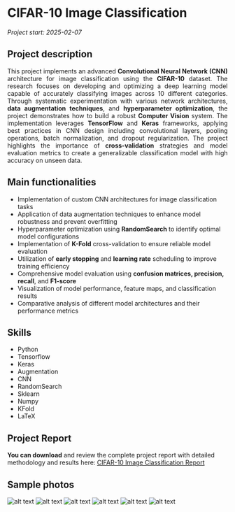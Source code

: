 # CIFAR-10 Image Classification

*Project start: 2025-02-07*

## Project description
<div style="text-align: justify">
This project implements an advanced <strong>Convolutional Neural Network (CNN)</strong> architecture for image classification using the <strong>CIFAR-10</strong> dataset. The research focuses on developing and optimizing a deep learning model capable of accurately classifying images across 10 different categories. Through systematic experimentation with various network architectures, <strong>data augmentation techniques</strong>, and <strong>hyperparameter optimization</strong>, the project demonstrates how to build a robust <strong>Computer Vision</strong> system. The implementation leverages <strong>TensorFlow</strong> and <strong>Keras</strong> frameworks, applying best practices in CNN design including convolutional layers, pooling operations, batch normalization, and dropout regularization. The project highlights the importance of <strong>cross-validation</strong> strategies and model evaluation metrics to create a generalizable classification model with high accuracy on unseen data.
</div>

## Main functionalities
<ul>
  <li>Implementation of custom CNN architectures for image classification tasks</li>
  <li>Application of data augmentation techniques to enhance model robustness and prevent overfitting</li>
  <li>Hyperparameter optimization using <strong>RandomSearch</strong> to identify optimal model configurations</li>
  <li>Implementation of <strong>K-Fold</strong> cross-validation to ensure reliable model evaluation</li>
  <li>Utilization of <strong>early stopping</strong> and <strong>learning rate</strong> scheduling to improve training efficiency</li>
  <li>Comprehensive model evaluation using <strong>confusion matrices, precision, recall</strong>, and <strong>F1-score</strong></li>
  <li>Visualization of model performance, feature maps, and classification results</li>
  <li>Comparative analysis of different model architectures and their performance metrics</li>
</ul>

## Skills
<ul>
  <li>Python</li>
  <li>Tensorflow</li>
  <li>Keras</li>
  <li>Augmentation</li>
  <li>CNN</li>
  <li>RandomSearch</li>
  <li>Sklearn</li>
  <li>Numpy</li>
  <li>KFold</li> 
  <li>LaTeX</li>
</ul>

## Project Report
<strong>You can download</strong> and review the complete project report with detailed methodology and results here: [CIFAR-10 Image Classification Report](CV_Project.pdf)

## Sample photos 
![alt text](data/augmentation.png)
![alt text](data/classes.png)
![alt text](data/pictures.png)
![alt text](data/st_dev.png)
![alt text](data/training.png)
![alt text](data/matrix.png)





